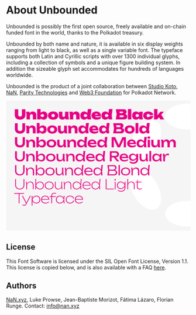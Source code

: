 # About Unbounded

Unbounded is possibly the first open source, freely available and on-chain funded font in the world, thanks to the Polkadot treasury.

Unbounded by both name and nature, it is available in six display weights ranging from light to black, as well as a single variable font. The typeface supports both Latin and Cyrillic scripts with over 1300 individual glyphs, including a collection of symbols and a unique figure building system. In addition the sizeable glyph set accommodates for hundreds of languages worldwide.

Unbounded is the product of a joint collaboration between [Studio Koto](https://koto.studio/), [NaN](https://www.nan.xyz/), [Parity Technologies](https://parity.io/) and [Web3 Foundation](https://www.web3.foundation/) for Polkadot Network.

![Unbounded preview](unbounded.png)

## License

This Font Software is licensed under the SIL Open Font License, Version 1.1. This license is copied below, and is also available with a FAQ [here](https://scripts.sil.org/OFL).

## Authors

[NaN.xyz](https://www.nan.xyz/), Luke Prowse, Jean-Baptiste Morizot, Fátima Lázaro, Florian Runge. Contact: [info@nan.xyz](mailto:info@nan.xyz/)